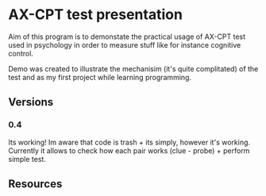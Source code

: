 # AX-CPT test presentation

Aim of this program is to demonstate the practical usage of AX-CPT test used in psychology in order to measure stuff like for instance cognitive control.

Demo was created to illustrate the mechanisim (it's quite complitated) of the test and as my first project while learning programming.

## Versions

### 0.4

Its working! Im aware that code is trash + its simply, however it's working.
Currently it allows to check how each pair works (clue - probe) + perform simple test.

## Resources
